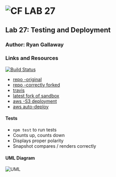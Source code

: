 ![CF](http://i.imgur.com/7v5ASc8.png) LAB 27
=================================================

## Lab 27: Testing and Deployment

### Author: Ryan Gallaway

### Links and Resources

[![Build Status](https://www.travis-ci.com/rkgallaway/27-testing-and-deployment.svg?branch=master)](https://www.travis-ci.com/rkgallaway/27-testing-and-deployment)

* [repo -original](https://github.com/rkgallaway/27-testing-deployment)
* [repo -correctly forked](https://github.com/rkgallaway/27-testing-and-deployment) 
* [travis](https://www.travis-ci.com/rkgallaway/27-testing-and-deployment)
* [latest fork of sandbox](https://codesandbox.io/s/pk48549o2x)
* [aws -S3 deployment]()
* [aws auto-deploy]()

<!-- ### Modules
#### `modulename.js`
##### Exported Values and Methods

###### `foo(thing) -> string`
Usage Notes or examples

###### `bar(array) -> array`
Usage Notes or examples

### Setup
#### `.env` requirements
* `PORT` - Port Number
* `MONGODB_URI` - URL to the running mongo instance/db

#### Running the app
* `npm start`
* Endpoint: `/foo/bar/`
  * Returns a JSON object with abc in it.
* Endpoint: `/bing/zing/`
  * Returns a JSON object with xyz in it. -->

#### Tests
* `npm test` to run tests
* Counts up, counts down
* Displays proper polarity
* Snapshot compares / renders correctly 

#### UML Diagram
![UML]('./assets/uml.jpg')
